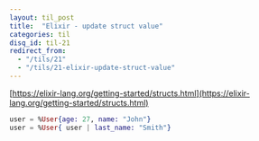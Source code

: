 ```yaml
---
layout: til_post
title:  "Elixir - update struct value"
categories: til
disq_id: til-21
redirect_from:
  - "/tils/21"
  - "/tils/21-elixir-update-struct-value"
---
```




[https://elixir-lang.org/getting-started/structs.html](https://elixir-lang.org/getting-started/structs.html)

```elixir
user = %User{age: 27, name: "John"}
user = %User{ user | last_name: "Smith"}
```
